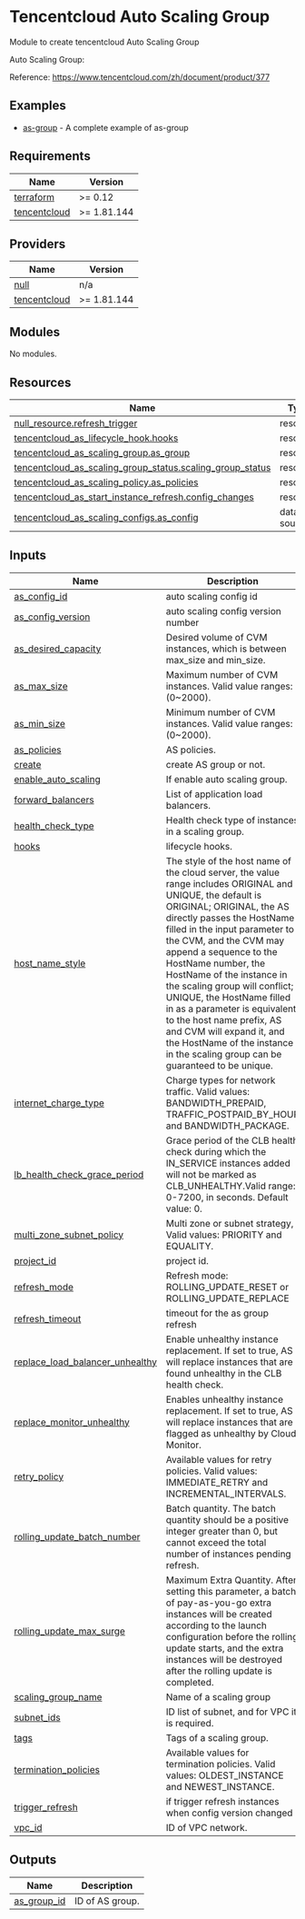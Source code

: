 # Tencentcloud Auto Scaling Group

Module to create tencentcloud Auto Scaling Group

Auto Scaling Group:

Reference: https://www.tencentcloud.com/zh/document/product/377

## Examples
- [as-group](https://github.com/terraform-tencentcloud-modules/terraform-tencentcloud-as/tree/main/examples/as-group) - A complete example of as-group
## Requirements

| Name | Version |
|------|---------|
| <a name="requirement_terraform"></a> [terraform](#requirement\_terraform) | >= 0.12 |
| <a name="requirement_tencentcloud"></a> [tencentcloud](#requirement\_tencentcloud) | >= 1.81.144 |

## Providers

| Name | Version |
|------|---------|
| <a name="provider_null"></a> [null](#provider\_null) | n/a |
| <a name="provider_tencentcloud"></a> [tencentcloud](#provider\_tencentcloud) | >= 1.81.144 |

## Modules

No modules.

## Resources

| Name | Type |
|------|------|
| [null_resource.refresh_trigger](https://registry.terraform.io/providers/hashicorp/null/latest/docs/resources/resource) | resource |
| [tencentcloud_as_lifecycle_hook.hooks](https://registry.terraform.io/providers/tencentcloudstack/tencentcloud/latest/docs/resources/as_lifecycle_hook) | resource |
| [tencentcloud_as_scaling_group.as_group](https://registry.terraform.io/providers/tencentcloudstack/tencentcloud/latest/docs/resources/as_scaling_group) | resource |
| [tencentcloud_as_scaling_group_status.scaling_group_status](https://registry.terraform.io/providers/tencentcloudstack/tencentcloud/latest/docs/resources/as_scaling_group_status) | resource |
| [tencentcloud_as_scaling_policy.as_policies](https://registry.terraform.io/providers/tencentcloudstack/tencentcloud/latest/docs/resources/as_scaling_policy) | resource |
| [tencentcloud_as_start_instance_refresh.config_changes](https://registry.terraform.io/providers/tencentcloudstack/tencentcloud/latest/docs/resources/as_start_instance_refresh) | resource |
| [tencentcloud_as_scaling_configs.as_config](https://registry.terraform.io/providers/tencentcloudstack/tencentcloud/latest/docs/data-sources/as_scaling_configs) | data source |

## Inputs

| Name | Description | Type | Default | Required |
|------|-------------|------|---------|:--------:|
| <a name="input_as_config_id"></a> [as\_config\_id](#input\_as\_config\_id) | auto scaling config id | `string` | `""` | no |
| <a name="input_as_config_version"></a> [as\_config\_version](#input\_as\_config\_version) | auto scaling config version number | `string` | `""` | no |
| <a name="input_as_desired_capacity"></a> [as\_desired\_capacity](#input\_as\_desired\_capacity) | Desired volume of CVM instances, which is between max\_size and min\_size. | `number` | `0` | no |
| <a name="input_as_max_size"></a> [as\_max\_size](#input\_as\_max\_size) | Maximum number of CVM instances. Valid value ranges: (0~2000). | `number` | `3` | no |
| <a name="input_as_min_size"></a> [as\_min\_size](#input\_as\_min\_size) | Minimum number of CVM instances. Valid value ranges: (0~2000). | `number` | `1` | no |
| <a name="input_as_policies"></a> [as\_policies](#input\_as\_policies) | AS policies. | `any` | `{}` | no |
| <a name="input_create"></a> [create](#input\_create) | create AS group or not. | `bool` | `true` | no |
| <a name="input_enable_auto_scaling"></a> [enable\_auto\_scaling](#input\_enable\_auto\_scaling) | If enable auto scaling group. | `bool` | `true` | no |
| <a name="input_forward_balancers"></a> [forward\_balancers](#input\_forward\_balancers) | List of application load balancers. | `any` | `[]` | no |
| <a name="input_health_check_type"></a> [health\_check\_type](#input\_health\_check\_type) | Health check type of instances in a scaling group. | `string` | `null` | no |
| <a name="input_hooks"></a> [hooks](#input\_hooks) | lifecycle hooks. | `any` | `{}` | no |
| <a name="input_host_name_style"></a> [host\_name\_style](#input\_host\_name\_style) | The style of the host name of the cloud server, the value range includes ORIGINAL and UNIQUE, the default is ORIGINAL; ORIGINAL, the AS directly passes the HostName filled in the input parameter to the CVM, and the CVM may append a sequence to the HostName number, the HostName of the instance in the scaling group will conflict; UNIQUE, the HostName filled in as a parameter is equivalent to the host name prefix, AS and CVM will expand it, and the HostName of the instance in the scaling group can be guaranteed to be unique. | `string` | `"UNIQUE"` | no |
| <a name="input_internet_charge_type"></a> [internet\_charge\_type](#input\_internet\_charge\_type) | Charge types for network traffic. Valid values: BANDWIDTH\_PREPAID, TRAFFIC\_POSTPAID\_BY\_HOUR and BANDWIDTH\_PACKAGE. | `string` | `"TRAFFIC_POSTPAID_BY_HOUR"` | no |
| <a name="input_lb_health_check_grace_period"></a> [lb\_health\_check\_grace\_period](#input\_lb\_health\_check\_grace\_period) | Grace period of the CLB health check during which the IN\_SERVICE instances added will not be marked as CLB\_UNHEALTHY.Valid range: 0-7200, in seconds. Default value: 0. | `number` | `0` | no |
| <a name="input_multi_zone_subnet_policy"></a> [multi\_zone\_subnet\_policy](#input\_multi\_zone\_subnet\_policy) | Multi zone or subnet strategy, Valid values: PRIORITY and EQUALITY. | `string` | `"EQUALITY"` | no |
| <a name="input_project_id"></a> [project\_id](#input\_project\_id) | project id. | `number` | `0` | no |
| <a name="input_refresh_mode"></a> [refresh\_mode](#input\_refresh\_mode) | Refresh mode: ROLLING\_UPDATE\_RESET or ROLLING\_UPDATE\_REPLACE | `string` | `"ROLLING_UPDATE_RESET"` | no |
| <a name="input_refresh_timeout"></a> [refresh\_timeout](#input\_refresh\_timeout) | timeout for the as group refresh | `string` | `"20m"` | no |
| <a name="input_replace_load_balancer_unhealthy"></a> [replace\_load\_balancer\_unhealthy](#input\_replace\_load\_balancer\_unhealthy) | Enable unhealthy instance replacement. If set to true, AS will replace instances that are found unhealthy in the CLB health check. | `bool` | `true` | no |
| <a name="input_replace_monitor_unhealthy"></a> [replace\_monitor\_unhealthy](#input\_replace\_monitor\_unhealthy) | Enables unhealthy instance replacement. If set to true, AS will replace instances that are flagged as unhealthy by Cloud Monitor. | `bool` | `false` | no |
| <a name="input_retry_policy"></a> [retry\_policy](#input\_retry\_policy) | Available values for retry policies. Valid values: IMMEDIATE\_RETRY and INCREMENTAL\_INTERVALS. | `string` | `"IMMEDIATE_RETRY"` | no |
| <a name="input_rolling_update_batch_number"></a> [rolling\_update\_batch\_number](#input\_rolling\_update\_batch\_number) | Batch quantity. The batch quantity should be a positive integer greater than 0, but cannot exceed the total number of instances pending refresh. | `number` | `1` | no |
| <a name="input_rolling_update_max_surge"></a> [rolling\_update\_max\_surge](#input\_rolling\_update\_max\_surge) | Maximum Extra Quantity. After setting this parameter, a batch of pay-as-you-go extra instances will be created according to the launch configuration before the rolling update starts, and the extra instances will be destroyed after the rolling update is completed. | `number` | `null` | no |
| <a name="input_scaling_group_name"></a> [scaling\_group\_name](#input\_scaling\_group\_name) | Name of a scaling group | `string` | `""` | no |
| <a name="input_subnet_ids"></a> [subnet\_ids](#input\_subnet\_ids) | ID list of subnet, and for VPC it is required. | `list(string)` | `[]` | no |
| <a name="input_tags"></a> [tags](#input\_tags) | Tags of a scaling group. | `map(string)` | `{}` | no |
| <a name="input_termination_policies"></a> [termination\_policies](#input\_termination\_policies) | Available values for termination policies. Valid values: OLDEST\_INSTANCE and NEWEST\_INSTANCE. | `list(string)` | <pre>[<br/>  "OLDEST_INSTANCE"<br/>]</pre> | no |
| <a name="input_trigger_refresh"></a> [trigger\_refresh](#input\_trigger\_refresh) | if trigger refresh instances when config version changed | `bool` | `false` | no |
| <a name="input_vpc_id"></a> [vpc\_id](#input\_vpc\_id) | ID of VPC network. | `string` | `""` | no |

## Outputs

| Name | Description |
|------|-------------|
| <a name="output_as_group_id"></a> [as\_group\_id](#output\_as\_group\_id) | ID of AS group. |
